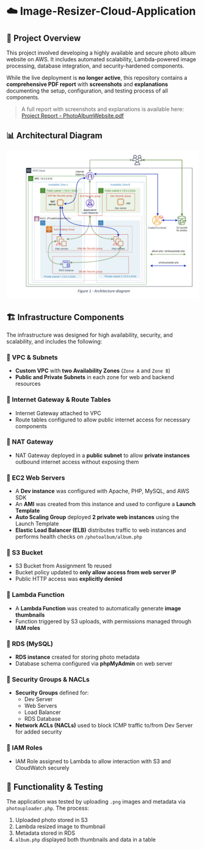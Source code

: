 # ☁️ Image-Resizer-Cloud-Application

## 📸 Project Overview

This project involved developing a highly available and secure photo album website on AWS. It includes automated scalability, Lambda-powered image processing, database integration, and security-hardened components.

While the live deployment is **no longer active**, this repository contains a **comprehensive PDF report** with **screenshots** and **explanations** documenting the setup, configuration, and testing process of all components.
> A full report with screenshots and explanations is available here: [Project Report - PhotoAlbumWebsite.pdf](/Project%20Report%20-%20Photo%20Album%20Website.pdf)




## 📊 Architectural Diagram


![Architectural Diagram](https://github.com/MGibbons01/Image-Resizer-Cloud-Application/blob/main/ArchitecturalDiagram.png?raw=true)



## 🏗️ Infrastructure Components

The infrastructure was designed for high availability, security, and scalability, and includes the following:

### 🔹 VPC & Subnets
- **Custom VPC** with **two Availability Zones** (`Zone A` and `Zone B`)
- **Public and Private Subnets** in each zone for web and backend resources

### 🔹 Internet Gateway & Route Tables
- Internet Gateway attached to VPC
- Route tables configured to allow public internet access for necessary components

### 🔹 NAT Gateway
- NAT Gateway deployed in a **public subnet** to allow **private instances** outbound internet access without exposing them

### 🔹 EC2 Web Servers
- A **Dev instance** was configured with Apache, PHP, MySQL, and AWS SDK
- An **AMI** was created from this instance and used to configure a **Launch Template**
- **Auto Scaling Group** deployed **2 private web instances** using the Launch Template
- **Elastic Load Balancer (ELB)** distributes traffic to web instances and performs health checks on `/photoalbum/album.php`

### 🔹 S3 Bucket
- S3 Bucket from Assignment 1b reused
- Bucket policy updated to **only allow access from web server IP**
- Public HTTP access was **explicitly denied**

### 🔹 Lambda Function
- A **Lambda Function** was created to automatically generate **image thumbnails**
- Function triggered by S3 uploads, with permissions managed through **IAM roles**

### 🔹 RDS (MySQL)
- **RDS instance** created for storing photo metadata
- Database schema configured via **phpMyAdmin** on web server

### 🔹 Security Groups & NACLs
- **Security Groups** defined for:
  - Dev Server
  - Web Servers
  - Load Balancer
  - RDS Database
- **Network ACLs (NACLs)** used to block ICMP traffic to/from Dev Server for added security

### 🔹 IAM Roles
- IAM Role assigned to Lambda to allow interaction with S3 and CloudWatch securely


## 🧪 Functionality & Testing

The application was tested by uploading `.png` images and metadata via `photouploader.php`. The process:
1. Uploaded photo stored in S3
2. Lambda resized image to thumbnail
3. Metadata stored in RDS
4. `album.php` displayed both thumbnails and data in a table


